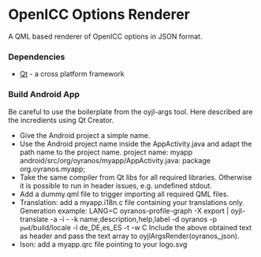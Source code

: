 # OpenICC Options Renderer

A QML based renderer of OpenICC options in JSON format.

### Dependencies
* [Qt](http://qt.io) - a cross platform framework

### Build Android App
Be careful to use the boilerplate from the oyjl-args tool.
Here described are the incredients using Qt Creator.
* Give the Android project a simple name.
* Use the Android project name inside the AppActivity.java and
  adapt the path name to the project name.
  project name: myapp
  android/src/org/oyranos/myapp/AppActivity.java: package org.oyranos.myapp;
* Take the same compiler from Qt libs for all required libraries.
  Otherwise it is possible to run in header issues, e.g.
  undefined stdout.
* Add a dummy.qml file to trigger importing all required
  QML files.
* Translation: add a myapp.i18n.c file containing your translations only.
  Generation example: LANG=C oyranos-profile-graph -X export | oyjl-translate -a -i - -k name,description,help,label -d oyranos -p `pwd`/build/locale -l de_DE,es_ES -t -w C
  Include the above obtained text as header and pass the text array to
  oyjlArgsRender(oyranos_json).
* Ison: add a myapp.qrc file pointing to your logo.svg
